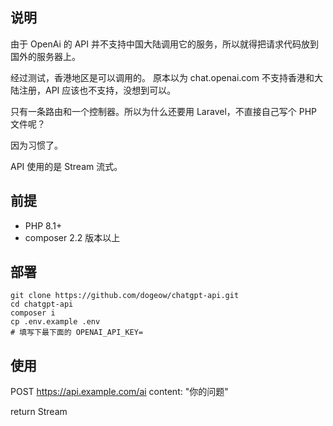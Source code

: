 ## 说明

由于 OpenAi 的 API 并不支持中国大陆调用它的服务，所以就得把请求代码放到国外的服务器上。

经过测试，香港地区是可以调用的。 原本以为 chat.openai.com 不支持香港和大陆注册，API 应该也不支持，没想到可以。

只有一条路由和一个控制器。所以为什么还要用 Laravel，不直接自己写个 PHP 文件呢？

因为习惯了。

API 使用的是 Stream 流式。

## 前提

- PHP 8.1+
- composer 2.2 版本以上

## 部署

```shell
git clone https://github.com/dogeow/chatgpt-api.git
cd chatgpt-api
composer i
cp .env.example .env
# 填写下最下面的 OPENAI_API_KEY=
```

## 使用

POST https://api.example.com/ai
content: "你的问题"

return Stream
